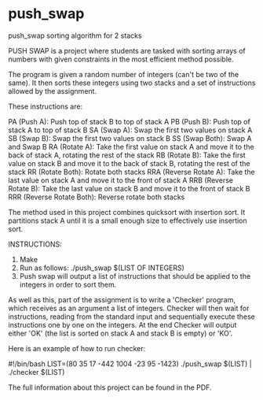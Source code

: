 # push_swap
push_swap sorting algorithm for 2 stacks

PUSH SWAP is a project where students are tasked with sorting arrays of numbers with given constraints in the most efficient method possible.

The program is given a random number of integers (can't be two of the same). It then sorts these integers using two stacks and a set of instructions allowed by the assignment.

These instructions are:

PA (Push A): Push top of stack B to top of stack A
PB (Push B): Push top of stack A to top of stack B
SA (Swap A): Swap the first two values on stack A
SB (Swap B): Swap the first two values on stack B
SS (Swap Both): Swap A and Swap B
RA (Rotate A): Take the first value on stack A and move it to the back of stack A, rotating the rest of the stack
RB (Rotate B): Take the first value on stack B and move it to the back of stack B, rotating the rest of the stack
RR (Rotate Both): Rotate both stacks
RRA (Reverse Rotate A): Take the last value on stack A and move it to the front of stack A
RRB (Reverse Rotate B): Take the last value on stack B and move it to the front of stack B
RRR (Reverse Rotate Both): Reverse rotate both stacks

The method used in this project combines quicksort with insertion sort. It partitions stack A until it is a small enough size to effectively use insertion sort.

INSTRUCTIONS:

1. Make
2. Run as follows: ./push_swap $(LIST OF INTEGERS)
3. Push swap will output a list of instructions that should be applied to the integers in order to sort them.


As well as this, part of the assignment is to write a 'Checker' program, which receives as an argument a list of integers.
Checker will then wait for instructions, reading from the standard input and sequentially execute these instructions one by one on the integers.
At the end Checker will output either 'OK' (the list is sorted on stack A and stack B is empty) or 'KO'.

Here is an example of how to run checker:

#!/bin/bash
LIST=(80 35 17 -442 1004 -23 95 -1423)
./push_swap $(LIST) | ./checker $(LIST)

The full information about this project can be found in the PDF.
